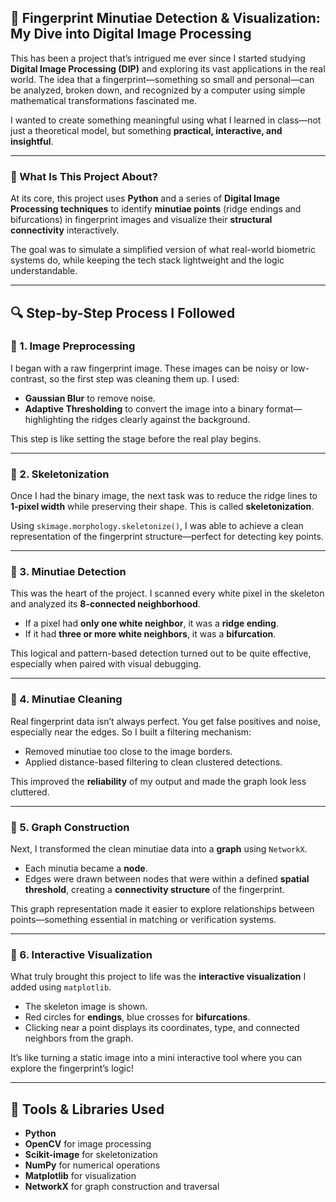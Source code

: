 ## 🔬 Fingerprint Minutiae Detection & Visualization: My Dive into Digital Image Processing

This has been a project that’s intrigued me ever since I started studying **Digital Image Processing (DIP)** and exploring its vast applications in the real world. The idea that a fingerprint—something so small and personal—can be analyzed, broken down, and recognized by a computer using simple mathematical transformations fascinated me.

I wanted to create something meaningful using what I learned in class—not just a theoretical model, but something **practical, interactive, and insightful**.

---

### 🧠 What Is This Project About?

At its core, this project uses **Python** and a series of **Digital Image Processing techniques** to identify **minutiae points** (ridge endings and bifurcations) in fingerprint images and visualize their **structural connectivity** interactively.

The goal was to simulate a simplified version of what real-world biometric systems do, while keeping the tech stack lightweight and the logic understandable.

---

## 🔍 Step-by-Step Process I Followed

### 🔹 1. **Image Preprocessing**

I began with a raw fingerprint image. These images can be noisy or low-contrast, so the first step was cleaning them up. I used:

* **Gaussian Blur** to remove noise.
* **Adaptive Thresholding** to convert the image into a binary format—highlighting the ridges clearly against the background.

This step is like setting the stage before the real play begins.

---

### 🔹 2. **Skeletonization**

Once I had the binary image, the next task was to reduce the ridge lines to **1-pixel width** while preserving their shape. This is called **skeletonization**.

Using `skimage.morphology.skeletonize()`, I was able to achieve a clean representation of the fingerprint structure—perfect for detecting key points.

---

### 🔹 3. **Minutiae Detection**

This was the heart of the project. I scanned every white pixel in the skeleton and analyzed its **8-connected neighborhood**.

* If a pixel had **only one white neighbor**, it was a **ridge ending**.
* If it had **three or more white neighbors**, it was a **bifurcation**.

This logical and pattern-based detection turned out to be quite effective, especially when paired with visual debugging.

---

### 🔹 4. **Minutiae Cleaning**

Real fingerprint data isn’t always perfect. You get false positives and noise, especially near the edges. So I built a filtering mechanism:

* Removed minutiae too close to the image borders.
* Applied distance-based filtering to clean clustered detections.

This improved the **reliability** of my output and made the graph look less cluttered.

---

### 🔹 5. **Graph Construction**

Next, I transformed the clean minutiae data into a **graph** using `NetworkX`.

* Each minutia became a **node**.
* Edges were drawn between nodes that were within a defined **spatial threshold**, creating a **connectivity structure** of the fingerprint.

This graph representation made it easier to explore relationships between points—something essential in matching or verification systems.

---

### 🔹 6. **Interactive Visualization**

What truly brought this project to life was the **interactive visualization** I added using `matplotlib`.

* The skeleton image is shown.
* Red circles for **endings**, blue crosses for **bifurcations**.
* Clicking near a point displays its coordinates, type, and connected neighbors from the graph.

It’s like turning a static image into a mini interactive tool where you can explore the fingerprint’s logic!

---

## 🔧 Tools & Libraries Used

* **Python**
* **OpenCV** for image processing
* **Scikit-image** for skeletonization
* **NumPy** for numerical operations
* **Matplotlib** for visualization
* **NetworkX** for graph construction and traversal
